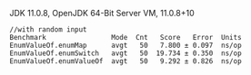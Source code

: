 JDK 11.0.8, OpenJDK 64-Bit Server VM, 11.0.8+10

```
//with random input
Benchmark                Mode  Cnt   Score   Error  Units
EnumValueOf.enumMap      avgt   50   7.800 ± 0.097  ns/op
EnumValueOf.enumSwitch   avgt   50  19.734 ± 0.350  ns/op
EnumValueOf.enumValueOf  avgt   50   9.292 ± 0.826  ns/op
```